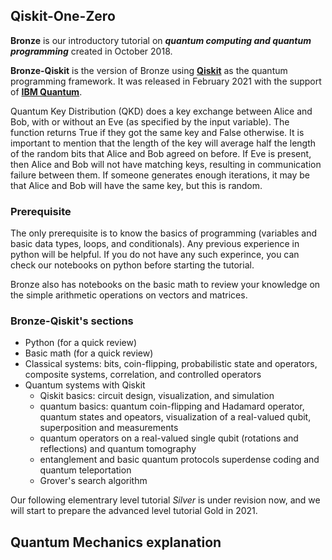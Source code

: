 ## Qiskit-One-Zero

**Bronze** is our introductory tutorial on _**quantum computing and quantum programming**_ created in October 2018.

**Bronze-Qiskit** is the version of Bronze using [**Qiskit**](https://qiskit.org) as the quantum programming framework. It was released in February 2021 with the support of [**IBM Quantum**](https://www.ibm.com/quantum-computing/).

Quantum Key Distribution (QKD) does a key exchange between Alice and Bob, with or without an Eve (as specified by the input variable). The function returns True if they got the same key and False otherwise.  It is important to mention that the length of the key will average half the length of the random bits that Alice and Bob agreed on before. If Eve is present, then Alice and Bob will not have matching keys, resulting in communication failure between them. If someone generates enough iterations, it may be that Alice and Bob will have the same key, but this is random. 

### Prerequisite

The only prerequisite is to know the basics of programming (variables and basic data types, loops, and conditionals). Any previous experience in python will be helpful. If you do not have any such experince, you can check our notebooks on python before starting the tutorial.

Bronze also has notebooks on the basic math to review your knowledge on the simple arithmetic operations on vectors and matrices.

### Bronze-Qiskit's sections

- Python (for a quick review)
- Basic math (for a quick review)
- Classical systems: bits, coin-flipping, probabilistic state and operators, composite systems, correlation, and controlled operators
- Quantum systems with Qiskit
    - Qiskit basics: circuit design, visualization, and simulation
    - quantum basics: quantum coin-flipping and Hadamard operator, quantum states and opeators, visualization of a real-valued qubit, superposition and measurements
    - quantum operators on a real-valued single qubit (rotations and reflections) and quantum tomography
    - entanglement and basic quantum protocols superdense coding and quantum teleportation
    - Grover's search algorithm

Our following elementrary level tutorial _Silver_ is under revision now, and we will start to prepare the advanced level tutorial Gold in 2021.

## Quantum Mechanics explanation


